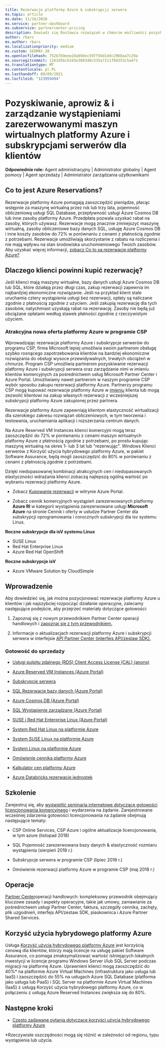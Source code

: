 ```yaml
---
title: Rezerwacje platformy Azure & subskrypcji serwera
ms.topic: article
ms.date: 11/16/2020
ms.service: partner-dashboard
ms.subservice: partnercenter-pricing
description: Dowiedz się Dostawca rozwiązań w chmurze możliwości pozyskiwania i aprowizowania rezerwacji platformy Azure oraz subskrypcji serwera dla klientów oraz zarządzania nimi.
author: rbars
ms.author: rbars
ms.localizationpriority: medium
ms.custom: SEOMAY.20
ms.openlocfilehash: 752b7b9eee2da69dec597f56d1ddc2968aa7c29a
ms.sourcegitcommit: 1161d5bcb345e368348c535a7211f0d353c5a471
ms.translationtype: MT
ms.contentlocale: pl-PL
ms.lasthandoff: 09/09/2021
ms.locfileid: "123959494"
---
```

# <a name="acquire-provision--manage-azure-reserved-vm-instances-ri--server-subscriptions-for-customers"></a>Pozyskiwanie, aprowiz & i zarządzanie wystąpieniami zarezerwowanymi maszyn wirtualnych platformy Azure i subskrypcjami serwerów dla klientów


**Odpowiednie role:** Agent administracyjny | Administrator globalny | Agent pomocy | Agent sprzedaży | Administrator zarządzania użytkownikami


## <a name="what-are-azure-reservations"></a>Co to jest Azure Reservations?

Rezerwacje platformy Azure pomagają zaoszczędzić pieniądze, płacąc wstępnie za maszynę wirtualną przez rok lub trzy lata, pojemność obliczeniową usługi SQL Database, przepływność usługi Azure Cosmos DB lub inne zasoby platformy Azure. Przedpłata pozwala uzyskać rabat na zasoby, których używasz. Rezerwacje mogą znacznie zmniejszyć maszynę wirtualną, zasoby obliczeniowe bazy danych SQL, usługę Azure Cosmos DB i inne koszty zasobów do 72% w porównaniu z cenami z płatnością zgodnie z potrzebami. Rezerwacje umożliwiają skorzystanie z rabatu na rozliczenia i nie mają wpływu na stan środowiska uruchomieniowego Twoich zasobów. Aby uzyskać więcej informacji, [zobacz Co to są rezerwacje platformy Azure?](/azure/billing/billing-save-compute-costs-reservations)

## <a name="why-should-customers-buy-a-reservation"></a>Dlaczego klienci powinni kupić rezerwację?

Jeśli klienci mają maszyny wirtualne, bazy danych usługi Azure Cosmos DB lub SQL, które działają przez długi czas, zakup rezerwacji zapewnia im najbardziej ekonomiczne rozwiązanie. Jeśli na przykład klient stale uruchamia cztery wystąpienia usługi bez rezerwacji, opłaty są naliczane zgodnie z płatnością zgodnie z użyciem. Jeśli zakupią rezerwację dla tych zasobów, natychmiast uzyskają rabat na rezerwację. Zasoby nie będą już obciążane opłatami według stawek płatności zgodnie z rzeczywistym użyciem.

### <a name="compelling-new-azure-offer-in-csp"></a>Atrakcyjna nowa oferta platformy Azure w programie CSP

Wprowadzając rezerwacje platformy Azure i subskrypcje serwerów do programu CSP, firma Microsoft lepiej umożliwia swoim partnerom obsługę szybko rosnącego zapotrzebowania klientów na bardziej ekonomiczne rozwiązania do obsługi wysoce przewidywalnych, trwałych obciążeń w chmurze. Program CSP umożliwia partnerom pozyskiwanie rezerwacji platformy Azure i subskrypcji serwera oraz zarządzanie nimi w imieniu klientów komercyjnych za pośrednictwem usług Microsoft Partner Center i Azure Portal.
Umożliwiamy nawet partnerom w naszym programie CSP wybór sposobu zakupu rezerwacji platformy Azure. Partnerzy programu CSP mogą kupować rezerwacje platformy [](give-customers-permission.md) Azure w [imieniu](azure-reservations-buying.md) klienta lub mogą zezwolić klientowi na zakup własnych rezerwacji z wcześniejszej subskrypcji platformy Azure zakupionej przez partnera.

Rezerwacje platformy Azure zapewniają klientom elastyczność wirtualizacji dla szerokiego zakresu rozwiązań obliczeniowych, w tym tworzenia i testowania, uruchamiania aplikacji i rozszerzania centrum danych.

Na [](https://azure.microsoft.com/pricing/reserved-vm-instances/) Azure Reserved VM Instances klienci komercyjni mogą teraz zaoszczędzić do 72% w porównaniu z cenami maszyn wirtualnych platformy Azure z płatnością zgodnie z potrzebami, po prostu kupując maszynę wirtualną na okres 1- lub 3 lat lub "rezerwując". Windows Klienci serwerów z Korzyść użycia hybrydowego platformy Azure, w pakiet Software Assurance, będą mogli zaoszczędzić do 80% w porównaniu z cenami z płatnością zgodnie z potrzebami.

Dzięki niedopasowanej kombinacji atrakcyjnych cen i niedopasowanych elastyczności wdrażania klienci zobaczą najlepszą ogólną wartość po wybraniu rezerwacji platformy Azure.

- Zobacz [Kupowanie rezerwacji](/azure/cost-management-billing/reservations/prepare-buy-reservation#purchase-reservations) w witrynie Azure Portal.

- Zobacz cennik komercyjnych wystąpień zarezerwowanych platformy **Azure RI** w [](https://partner.microsoft.com/dashboard/sell/pricingandoffers) kategorii wystąpienia zarezerwowane usługi **Microsoft Azure** na stronie Cennik i oferty w usłudze Partner Center dla subskrypcji oprogramowania i corocznych subskrypcji dla isv systemu Linux.


 
**Roczne subskrypcje dla isV systemu Linux**

- SUSE Linux
- Red Hat Enterprise Linux
- Azure Red Hat OpenShift

**Roczne subskrypcje isV**

- Azure VMware Solution by CloudSimple

## <a name="getting-started"></a>Wprowadzenie

Aby dowiedzieć się, jak można pozycjonować rezerwacje platformy Azure u klientów i jak najszybciej rozpocząć działanie operacyjne, zalecamy następujące podejście, aby przejrzeć materiały dotyczące gotowości:

1. Zapoznaj się z nowym przewodnikiem Partner Center operacji handlowych i [zapoznaj się z tym przewodnikiem.](https://partner.microsoft.com/resources/detail/partner-center-new-commerce-operations-guide-pdf)

2. Informacje o aktualizacjach rezerwacji platformy Azure i subskrypcji serwera w interfejsie [API Partner Center (interfejs API/zestaw SDK).](/partner-center/develop/purchase-azure-reserved-vm-instances)


### <a name="sales-readiness"></a>Gotowość do sprzedaży

- [Usługi pulpitu zdalnego (RDS) Client Access License (CAL) (anons)](https://cloudblogs.microsoft.com/windowsserver/2018/10/03/remote-desktop-services-2019-generally-available-with-windows-server-2019/)

- [Azure Reserved VM Instances (Azure Portal)](/azure/virtual-machines/windows/prepay-reserved-vm-instances)

- [Subskrypcje serwera](./csp-software-subscriptions.md)

- [SQL Rezerwacje bazy danych (Azure Portal)](/azure/sql-database/sql-database-reserved-capacity)

- [Azure Cosmos DB (Azure Portal)](/azure/cosmos-db/cosmos-db-reserved-capacity)

- [SQL Wystąpienie zarządzane (Azure Portal)](/azure/sql-database/sql-database-managed-instance)

- [SUSE i Red Hat Enterprise Linux (Azure Portal)](/azure/virtual-machines/linux/prepay-suse-software-charges)

- [System Red Hat Linux na platformie Azure](https://azure.com/redhat)

- [System SUSE Linux na platformie Azure](https://azure.microsoft.com/overview/linux-on-azure/suse/)

- [System Linux na platformie Azure](https://azure.microsoft.com/overview/linux-on-azure/)

- [Omówienie cennika platformy Azure](https://azure.microsoft.com/pricing/)

- [Kalkulator cen platformy Azure](https://azure.microsoft.com/pricing/calculator)

- [Azure Databricks rezerwacje jednostek](/azure/billing/billing-prepay-databricks-reserved-capacity)


## <a name="training"></a>Szkolenie

Zarejestruj się, aby [wyświetlić seminaria internetowe dotyczące gotowości licencjonowania komercyjnego](https://commercial-licensing.eventbuilder.com/FY2019_ALL) i wydarzenia na żądanie.
Zarejestrowane wcześniej zdarzenia gotowości licencjonowania na żądanie obejmują następujące tematy:

- CSP Online Services, CSP Azure i ogólne aktualizacje licencjonowania, w tym azure (listopad 2018)

- SQL Pojemność zarezerwowana bazy danych & elastyczność rozmiaru wystąpienia (sierpień 2018 r.)

- Subskrypcje serwera w programie CSP (lipiec 2018 r.)

- Omówienie rezerwacji platformy Azure w programie CSP (maj 2018 r.)

## <a name="operations"></a>Operacje

[Partner Center](https://partner.microsoft.com/resources/detail/partner-center-new-commerce-operations-guide-pdf)operacji handlowych: kompleksowy przewodnik obejmujący kluczowe zasady i aspekty operacyjne, takie jak umowy, zamawianie za pośrednictwem usługi Partner Center, faktura, szczegóły cennika, zachęty, plik uzgodnień, interfejs API/zestaw SDK, piaskownica i Azure Partner Shared Services.

## <a name="azure-hybrid-benefit"></a>Korzyść użycia hybrydowego platformy Azure

Usługa [Korzyść użycia hybrydowego platformy Azure](https://azure.microsoft.com/pricing/hybrid-benefit) jest korzyścią cenową dla klientów, którzy mają licencje na usługę pakiet Software Assurance, co pomaga zmaksymalizować wartość istniejących lokalnych inwestycji w licencje programu Windows Server i/lub SQL Server podczas migracji na platformę Azure. Uprawnieni klienci mogą zaoszczędzić do 40%* na platformie Azure Virtual Machines (infrastruktura jako usługa lub IaaS) i zaoszczędzić do 55% na usługach Azure SQL Database (platforma jako usługa lub PaaS) i SQL Server na platformie Azure Virtual Machines (IaaS) z usługą Korzyść użycia hybrydowego platformy Azure, co w połączeniu z usługą Azure Reserved Instances zwiększa się do 80%.

## <a name="next-steps"></a>Następne kroki

- [Często zadawane pytania dotyczące korzyści użycia hybrydowego platformy Azure](https://azure.microsoft.com/pricing/hybrid-benefit/faq/)

*Rzeczywiste oszczędności mogą się różnić w zależności od regionu, typu wystąpienia lub użycia.